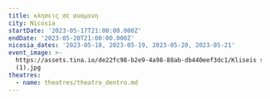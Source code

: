 ```yaml
---
title: κλησεις σε αναμονη
city: Nicosia
startDate: '2023-05-17T21:00:00.000Z'
endDate: '2023-05-20T21:00:00.000Z'
nicosia_dates: '2023-05-18, 2023-05-19, 2023-05-20, 2023-05-21'
event_image: >-
  https://assets.tina.io/de22fc98-b2e9-4a98-88ab-db440eef3dc1/Kliseis se anamoni
  (1).jpg
theatres:
  - name: theatres/theatro_dentro.md
---
```


